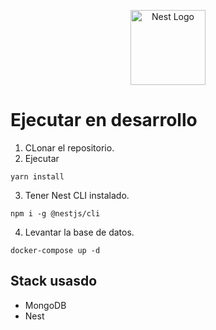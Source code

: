 <p align="center">
  <a href="http://nestjs.com/" target="blank"><img src="https://nestjs.com/img/logo-small.svg" width="120" alt="Nest Logo" /></a>
</p>



# Ejecutar en desarrollo

1. CLonar el repositorio.
2. Ejecutar
```
yarn install
```
3. Tener Nest CLI instalado.
```
npm i -g @nestjs/cli
```



4. Levantar la base de datos.
```
docker-compose up -d
```



## Stack usasdo
* MongoDB
* Nest